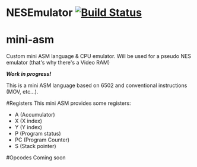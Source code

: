 NESEmulator [![Build Status](https://travis-ci.org/tyr-sl3/mini-asm.svg)](https://travis-ci.org/tyr-sl3/mini-asm)
===========
# mini-asm
Custom mini ASM language &amp; CPU emulator. Will be used for a pseudo NES emulator (that's why there's a Video RAM)

***Work in progress!***

This is a mini ASM language based on 6502 and conventional instructions (MOV, etc...).

#Registers
This mini ASM provides some registers:
* A (Accumulator)
* X (X index)
* Y (Y index)
* P (Program status)
* PC (Program Counter)
* S (Stack pointer)

#Opcodes
Coming soon

